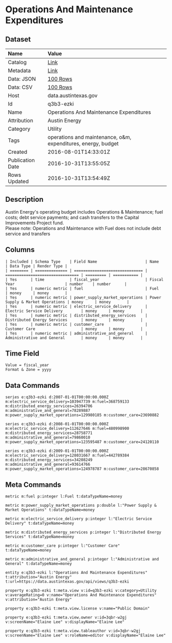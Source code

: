 # Operations And Maintenance Expenditures

## Dataset

| Name | Value |
| :--- | :---- |
| Catalog | [Link](https://catalog.data.gov/dataset/operations-and-maintenance-expenditures) |
| Metadata | [Link](https://data.austintexas.gov/api/views/q3b3-ezki) |
| Data: JSON | [100 Rows](https://data.austintexas.gov/api/views/q3b3-ezki/rows.json?max_rows=100) |
| Data: CSV | [100 Rows](https://data.austintexas.gov/api/views/q3b3-ezki/rows.csv?max_rows=100) |
| Host | data.austintexas.gov |
| Id | q3b3-ezki |
| Name | Operations And Maintenance Expenditures |
| Attribution | Austin Energy |
| Category | Utility |
| Tags | operations and maintenance, o&m, expenditures, energy, budget |
| Created | 2016-08-01T14:33:01Z |
| Publication Date | 2016-10-31T13:55:05Z |
| Rows Updated | 2016-10-31T13:54:49Z |

## Description

Austin Energy's operating budget includes Operations & Maintenance; fuel costs; debt service payments; and cash transfers to the Capital Improvements Project fund.   
Please note: Operations and Maintenance with Fuel does not include debt service and transfers

## Columns

```ls
| Included | Schema Type    | Field Name                     | Name                             | Data Type | Render Type |
| ======== | ============== | ============================== | ================================ | ========= | =========== |
| Yes      | time           | fiscal_year                    | Fiscal Year                      | number    | number      |
| Yes      | numeric metric | fuel                           | Fuel                             | money     | money       |
| Yes      | numeric metric | power_supply_market_operations | Power Supply & Market Operations | money     | money       |
| Yes      | numeric metric | electric_service_delivery      | Electric Service Delivery        | money     | money       |
| Yes      | numeric metric | distributed_energy_services    | Distributed Energy Services      | money     | money       |
| Yes      | numeric metric | customer_care                  | Customer Care                    | money     | money       |
| Yes      | numeric metric | administrative_and_general     | Administrative and General       | money     | money       |
```

## Time Field

```ls
Value = fiscal_year
Format & Zone = yyyy
```

## Data Commands

```ls
series e:q3b3-ezki d:2007-01-01T00:00:00.000Z m:electric_service_delivery=103947739 m:fuel=368759133 m:distributed_energy_services=26394706 m:administrative_and_general=78289887 m:power_supply_market_operations=129980185 m:customer_care=23690882

series e:q3b3-ezki d:2008-01-01T00:00:00.000Z m:electric_service_delivery=112627646 m:fuel=480998900 m:distributed_energy_services=28758771 m:administrative_and_general=79860010 m:power_supply_market_operations=123595487 m:customer_care=24120110

series e:q3b3-ezki d:2009-01-01T00:00:00.000Z m:electric_service_delivery=128031667 m:fuel=442789384 m:distributed_energy_services=34208249 m:administrative_and_general=93614766 m:power_supply_market_operations=124978787 m:customer_care=28670858
```

## Meta Commands

```ls
metric m:fuel p:integer l:Fuel t:dataTypeName=money

metric m:power_supply_market_operations p:double l:"Power Supply & Market Operations" t:dataTypeName=money

metric m:electric_service_delivery p:integer l:"Electric Service Delivery" t:dataTypeName=money

metric m:distributed_energy_services p:integer l:"Distributed Energy Services" t:dataTypeName=money

metric m:customer_care p:integer l:"Customer Care" t:dataTypeName=money

metric m:administrative_and_general p:integer l:"Administrative and General" t:dataTypeName=money

entity e:q3b3-ezki l:"Operations And Maintenance Expenditures" t:attribution="Austin Energy" t:url=https://data.austintexas.gov/api/views/q3b3-ezki

property e:q3b3-ezki t:meta.view v:id=q3b3-ezki v:category=Utility v:averageRating=0 v:name="Operations And Maintenance Expenditures" v:attribution="Austin Energy"

property e:q3b3-ezki t:meta.view.license v:name="Public Domain"

property e:q3b3-ezki t:meta.view.owner v:id=3qbr-w2gj v:screenName="Elaine Lee" v:displayName="Elaine Lee"

property e:q3b3-ezki t:meta.view.tableauthor v:id=3qbr-w2gj v:screenName="Elaine Lee" v:roleName=editor v:displayName="Elaine Lee"
```